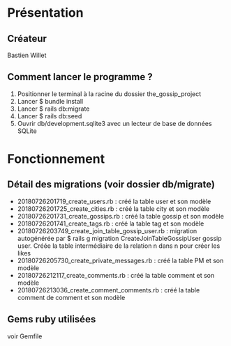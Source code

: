 # Présentation

## Créateur

Bastien Willet


## Comment lancer le programme ?

1. Positionner le terminal à la racine du dossier the_gossip_project
2. Lancer $ bundle install
3. Lancer $ rails db:migrate
4. Lancer $ rails db:seed
5. Ouvrir db/development.sqlite3 avec un lecteur de base de données SQLite


# Fonctionnement


## Détail des migrations (voir dossier db/migrate)

- 20180726201719_create_users.rb : créé la table user et son modèle
- 20180726201725_create_cities.rb : créé la table city et son modèle
- 20180726201731_create_gossips.rb : créé la table gossip et son modèle
- 20180726201741_create_tags.rb : créé la table tag et son modèle
- 20180726203749_create_join_table_gossip_user.rb : migration autogénérée par $ rails g migration CreateJoinTableGossipUser gossip user. Créée la table intermédiaire de la relation n dans n pour créer les likes
- 20180726205730_create_private_messages.rb : créé la table PM et son modèle
- 20180726212117_create_comments.rb : créé la table comment et son modèle
- 20180726213036_create_comment_comments.rb : créé la table comment de comment et son modèle


## Gems ruby utilisées

voir Gemfile
